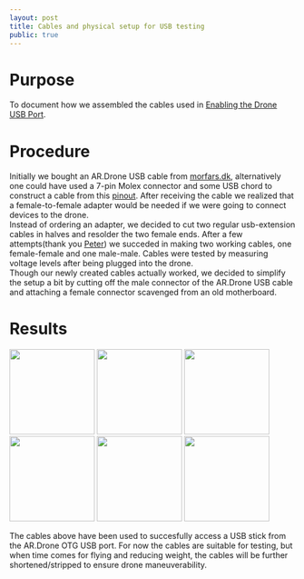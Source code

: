 ```yaml
---
layout: post
title: Cables and physical setup for USB testing
public: true
---
```


Purpose
=======
To document how we assembled the cables used in [Enabling the Drone USB Port][0].

Procedure
=========
Initially we bought an AR.Drone USB cable from [morfars.dk][1], alternatively one could have used a 7-pin Molex connector and some USB chord to construct a cable from this 
[pinout][2]. After receiving the cable we realized that a female-to-female adapter would be needed if we were going to connect devices to the drone.   
Instead of ordering an adapter, we decided to cut two regular usb-extension cables in halves and resolder the two female ends. After a few attempts(thank you [Peter][3]) we succeded in making two working cables,
one female-female and one male-male. Cables were tested by measuring voltage levels after being plugged into the drone.   
Though our newly created cables actually worked, we decided to simplify the setup a bit by cutting off the male connector of the AR.Drone
USB cable and attaching a female connector scavenged from an old motherboard.

Results
=======
<a href="https://projects.ardrone.org/attachments/download/170"><img src="https://projects.ardrone.org/attachments/download/170" width="150" height="150"></a>
<a href="/Navigation-for-Robots-with-WIFI-and-CV/images/femaletofemale.JPG"><img src="/Navigation-for-Robots-with-WIFI-and-CV/images/thumbs/femaletofemale.JPG" width="150" height="150"></a>
<a href="/Navigation-for-Robots-with-WIFI-and-CV/images/droneconnector.JPG"><img src="/Navigation-for-Robots-with-WIFI-and-CV/images/thumbs/droneconnector.JPG" width="150" height="150"></a>
<a href="/Navigation-for-Robots-with-WIFI-and-CV/images/droneconnector-close.JPG"><img src="/Navigation-for-Robots-with-WIFI-and-CV/images/thumbs/droneconnector-close.JPG" width="150" height="150"></a>
<a href="/Navigation-for-Robots-with-WIFI-and-CV/images/cabletest.JPG"><img src="/Navigation-for-Robots-with-WIFI-and-CV/images/thumbs/cabletest.JPG" width="150" height="150"></a>
<a href="/Navigation-for-Robots-with-WIFI-and-CV/images/usbsetup.JPG"><img src="/Navigation-for-Robots-with-WIFI-and-CV/images/thumbs/usbsetup.JPG" width="150" height="150"></a>   

The cables above have been used to succesfully access a USB stick from the AR.Drone OTG USB port. For now the cables are suitable for testing, but when time comes for flying and reducing weight,
the cables will be further shortened/stripped to ensure drone maneuverability.

<!-- references -->
[0]: http://taghof.github.com/Navigation-for-Robots-with-WIFI-and-CV/blog/2012/01/12/Enabling-The-Drone-USB-Port/ "Enabling the drone USB port"
[1]: http://www.morfars.dk/rc/katalog-reservedele-c-52_308.html?preload=PF070021 "Morfars.dk, AR.Drone USB cable"
[2]: https://projects.ardrone.org/attachments/167/ARDrone-USB-Cable.png "pinout"
[3]: http://blog.ptx.dk/ "ptx's blog"
[4]: https://projects.ardrone.org/attachments/download/170 "AR.Drone USB cable"
